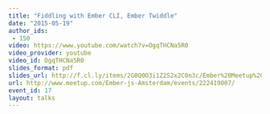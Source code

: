 ```yaml
---
title: "Fiddling with Ember CLI, Ember Twiddle"
date: "2015-05-19"
author_ids:
 - 150
video: https://www.youtube.com/watch?v=OgqTHCNa5R0
video_provider: youtube
video_id: OgqTHCNa5R0
slides_format: pdf
slides_url: http://f.cl.ly/items/2G0Q0O3i1Z2S2x2C0n3c/Ember%20Meetup%2017%20dec.pdf
url: http://www.meetup.com/Ember-js-Amsterdam/events/222419007/
event_id: 17
layout: talks
---
```

